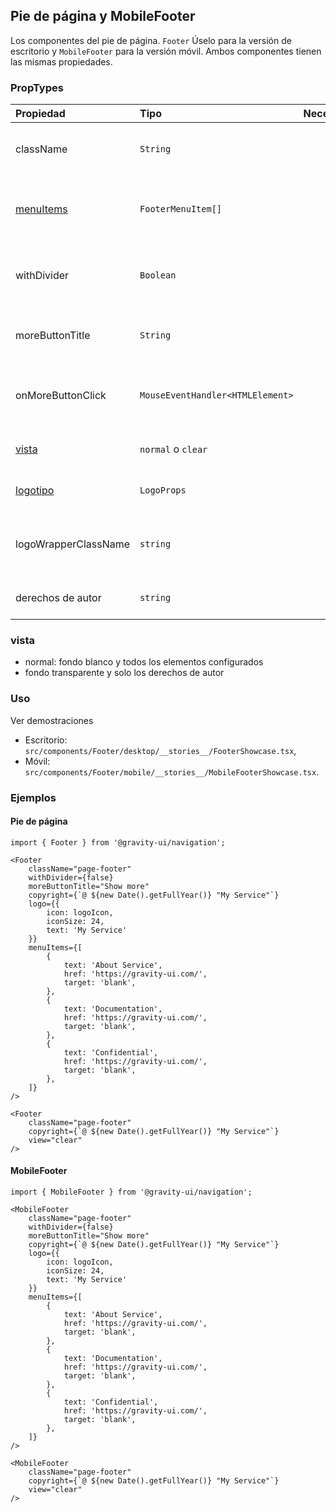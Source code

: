## Pie de página y MobileFooter

Los componentes del pie de página. `Footer` Úselo para la versión de escritorio y `MobileFooter` para la versión móvil.
Ambos componentes tienen las mismas propiedades.

### PropTypes

| Propiedad                                                                                    | Tipo                             | Necesario | Predeterminado | Descripción                                       |
| :------------------------------------------------------------------------------------------- | :------------------------------- | :-------: | :------------- | :------------------------------------------------ |
| className                                                                                    | `String`                         |           |                | Nombre de la clase de pie de página               |
| [menuItems](https://github.com/gravity-ui/uikit/tree/main/src/components/Menu)               | `FooterMenuItem[]`               |           |                | Lista de elementos del menú de pie de página      |
| withDivider                                                                                  | `Boolean`                        |           |                | Mostrar el borde superior en el pie de página     |
| moreButtonTitle                                                                              | `String`                         |           |                | El título del botón de más elementos              |
| onMoreButtonClick                                                                            | `MouseEventHandler<HTMLElement>` |           |                | El controlador de clics de más botones            |
| [vista](#view)                                                                               | `normal` o `clear`               |           |                | La vista de pie de página                         |
| [logotipo](https://preview.gravity-ui.com/navigation/?path=/story/components-logo--showcase) | `LogoProps`                      |           |                | Propiedades del logotipo del servicio             |
| logoWrapperClassName                                                                         | `string`                         |           |                | El nombre de la clase del contenedor de logotipos |
| derechos de autor                                                                            | `string`                         |           |                | Los derechos de autor                             |

### vista

- normal: fondo blanco y todos los elementos configurados
- fondo transparente y solo los derechos de autor

### Uso

Ver demostraciones

- Escritorio: `src/components/Footer/desktop/__stories__/FooterShowcase.tsx`,
- Móvil: `src/components/Footer/mobile/__stories__/MobileFooterShowcase.tsx`.

### Ejemplos

#### Pie de página

```tsx
import { Footer } from '@gravity-ui/navigation';

<Footer
    className="page-footer"
    withDivider={false}
    moreButtonTitle="Show more"
    copyright={`@ ${new Date().getFullYear()} "My Service"`}
    logo={{
        icon: logoIcon,
        iconSize: 24,
        text: 'My Service'
    }}
    menuItems={[
        {
            text: 'About Service',
            href: 'https://gravity-ui.com/',
            target: 'blank',
        },
        {
            text: 'Documentation',
            href: 'https://gravity-ui.com/',
            target: 'blank',
        },
        {
            text: 'Confidential',
            href: 'https://gravity-ui.com/',
            target: 'blank',
        },
    ]}
/>

<Footer
    className="page-footer"
    copyright={`@ ${new Date().getFullYear()} "My Service"`}
    view="clear"
/>
```

#### MobileFooter

```tsx
import { MobileFooter } from '@gravity-ui/navigation';

<MobileFooter
    className="page-footer"
    withDivider={false}
    moreButtonTitle="Show more"
    copyright={`@ ${new Date().getFullYear()} "My Service"`}
    logo={{
        icon: logoIcon,
        iconSize: 24,
        text: 'My Service'
    }}
    menuItems={[
        {
            text: 'About Service',
            href: 'https://gravity-ui.com/',
            target: 'blank',
        },
        {
            text: 'Documentation',
            href: 'https://gravity-ui.com/',
            target: 'blank',
        },
        {
            text: 'Confidential',
            href: 'https://gravity-ui.com/',
            target: 'blank',
        },
    ]}
/>

<MobileFooter
    className="page-footer"
    copyright={`@ ${new Date().getFullYear()} "My Service"`}
    view="clear"
/>
```
